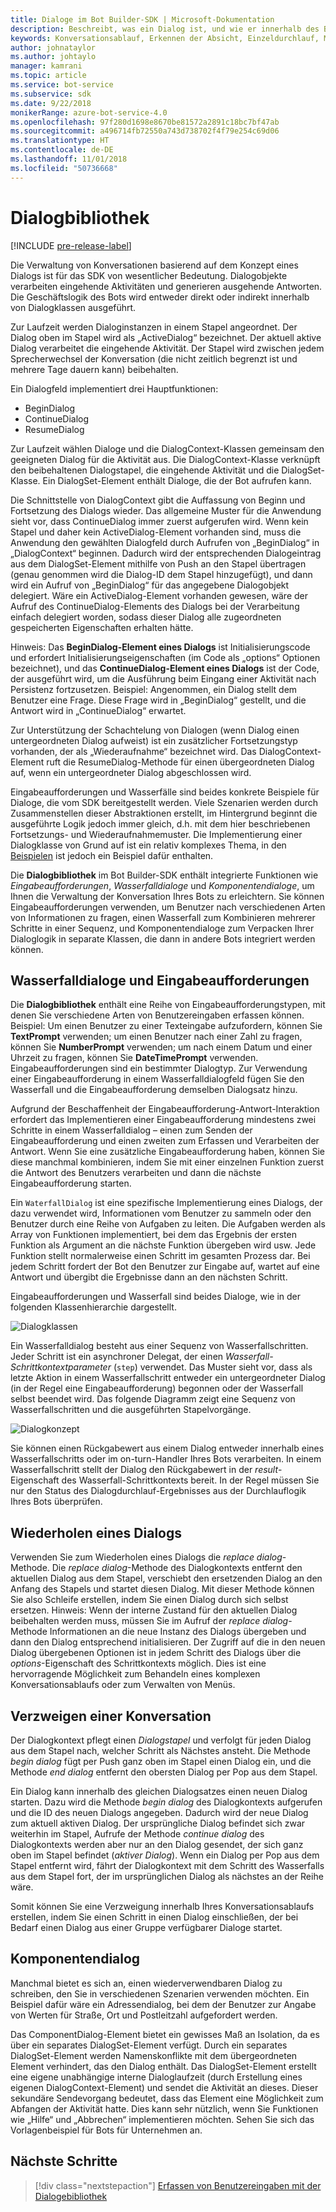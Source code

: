 ```yaml
---
title: Dialoge im Bot Builder-SDK | Microsoft-Dokumentation
description: Beschreibt, was ein Dialog ist, und wie er innerhalb des Bot Builder-SDK funktioniert.
keywords: Konversationsablauf, Erkennen der Absicht, Einzeldurchlauf, Mehrfachdurchlauf, Bot-Konversation, Dialoge, Eingabeaufforderungen, Wasserfälle, Dialogsatz
author: johnataylor
ms.author: johtaylo
manager: kamrani
ms.topic: article
ms.service: bot-service
ms.subservice: sdk
ms.date: 9/22/2018
monikerRange: azure-bot-service-4.0
ms.openlocfilehash: 97f280d1698e8670be81572a2891c18bc7bf47ab
ms.sourcegitcommit: a496714fb72550a743d738702f4f79e254c69d06
ms.translationtype: HT
ms.contentlocale: de-DE
ms.lasthandoff: 11/01/2018
ms.locfileid: "50736668"
---
```

# <a name="dialogs-library"></a>Dialogbibliothek

[!INCLUDE [pre-release-label](../includes/pre-release-label.md)]

Die Verwaltung von Konversationen basierend auf dem Konzept eines Dialogs ist für das SDK von wesentlicher Bedeutung. Dialogobjekte verarbeiten eingehende Aktivitäten und generieren ausgehende Antworten. Die Geschäftslogik des Bots wird entweder direkt oder indirekt innerhalb von Dialogklassen ausgeführt.

Zur Laufzeit werden Dialoginstanzen in einem Stapel angeordnet. Der Dialog oben im Stapel wird als „ActiveDialog“ bezeichnet. Der aktuell aktive Dialog verarbeitet die eingehende Aktivität. Der Stapel wird zwischen jedem Sprecherwechsel der Konversation (die nicht zeitlich begrenzt ist und mehrere Tage dauern kann) beibehalten. 

Ein Dialogfeld implementiert drei Hauptfunktionen:
- BeginDialog
- ContinueDialog
- ResumeDialog

Zur Laufzeit wählen Dialoge und die DialogContext-Klassen gemeinsam den geeigneten Dialog für die Aktivität aus. Die DialogContext-Klasse verknüpft den beibehaltenen Dialogstapel, die eingehende Aktivität und die DialogSet-Klasse. Ein DialogSet-Element enthält Dialoge, die der Bot aufrufen kann.

Die Schnittstelle von DialogContext gibt die Auffassung von Beginn und Fortsetzung des Dialogs wieder. Das allgemeine Muster für die Anwendung sieht vor, dass ContinueDialog immer zuerst aufgerufen wird. Wenn kein Stapel und daher kein ActiveDialog-Element vorhanden sind, muss die Anwendung den gewählten Dialogfeld durch Aufrufen von „BeginDialog“ in „DialogContext“ beginnen. Dadurch wird der entsprechenden Dialogeintrag aus dem DialogSet-Element mithilfe von Push an den Stapel übertragen (genau genommen wird die Dialog-ID dem Stapel hinzugefügt), und dann wird ein Aufruf von „BeginDialog“ für das angegebene Dialogobjekt delegiert. Wäre ein ActiveDialog-Element vorhanden gewesen, wäre der Aufruf des ContinueDialog-Elements des Dialogs bei der Verarbeitung einfach delegiert worden, sodass dieser Dialog alle zugeordneten gespeicherten Eigenschaften erhalten hätte.

Hinweis: Das **BeginDialog-Element eines Dialogs** ist Initialisierungscode und erfordert Initialisierungseigenschaften (im Code als „options“ Optionen bezeichnet), und das **ContinueDialog-Element eines Dialogs** ist der Code, der ausgeführt wird, um die Ausführung beim Eingang einer Aktivität nach Persistenz fortzusetzen. Beispiel: Angenommen, ein Dialog stellt dem Benutzer eine Frage. Diese Frage wird in „BeginDialog“ gestellt, und die Antwort wird in „ContinueDialog“ erwartet.

Zur Unterstützung der Schachtelung von Dialogen (wenn Dialog einen untergeordneten Dialog aufweist) ist ein zusätzlicher Fortsetzungstyp vorhanden, der als „Wiederaufnahme“ bezeichnet wird. Das DialogContext-Element ruft die ResumeDialog-Methode für einen übergeordneten Dialog auf, wenn ein untergeordneter Dialog abgeschlossen wird.

Eingabeaufforderungen und Wasserfälle sind beides konkrete Beispiele für Dialoge, die vom SDK bereitgestellt werden. Viele Szenarien werden durch Zusammenstellen dieser Abstraktionen erstellt, im Hintergrund beginnt die ausgeführte Logik jedoch immer gleich, d.h. mit dem hier beschriebenen Fortsetzungs- und Wiederaufnahmemuster. Die Implementierung einer Dialogklasse von Grund auf ist ein relativ komplexes Thema, in den [Beispielen](https://github.com/Microsoft/BotBuilder-samples) ist jedoch ein Beispiel dafür enthalten.

Die **Dialogbibliothek** im Bot Builder-SDK enthält integrierte Funktionen wie _Eingabeaufforderungen_, _Wasserfalldialoge_ und _Komponentendialoge_, um Ihnen die Verwaltung der Konversation Ihres Bots zu erleichtern. Sie können Eingabeaufforderungen verwenden, um Benutzer nach verschiedenen Arten von Informationen zu fragen, einen Wasserfall zum Kombinieren mehrerer Schritte in einer Sequenz, und Komponentendialoge zum Verpacken Ihrer Dialoglogik in separate Klassen, die dann in andere Bots integriert werden können.
## <a name="waterfall-dialogs-and-prompts"></a>Wasserfalldialoge und Eingabeaufforderungen

Die **Dialogbibliothek** enthält eine Reihe von Eingabeaufforderungstypen, mit denen Sie verschiedene Arten von Benutzereingaben erfassen können. Beispiel: Um einen Benutzer zu einer Texteingabe aufzufordern, können Sie **TextPrompt** verwenden; um einen Benutzer nach einer Zahl zu fragen, können Sie **NumberPrompt** verwenden; um nach einem Datum und einer Uhrzeit zu fragen, können Sie **DateTimePrompt** verwenden. Eingabeaufforderungen sind ein bestimmter Dialogtyp. Zur Verwendung einer Eingabeaufforderung in einem Wasserfalldialogfeld fügen Sie den Wasserfall und die Eingabeaufforderung demselben Dialogsatz hinzu. 

Aufgrund der Beschaffenheit der Eingabeaufforderung-Antwort-Interaktion erfordert das Implementieren einer Eingabeaufforderung mindestens zwei Schritte in einem Wasserfalldialog – einen zum Senden der Eingabeaufforderung und einen zweiten zum Erfassen und Verarbeiten der Antwort.  Wenn Sie eine zusätzliche Eingabeaufforderung haben, können Sie diese manchmal kombinieren, indem Sie mit einer einzelnen Funktion zuerst die Antwort des Benutzers verarbeiten und dann die nächste Eingabeaufforderung starten.

Ein `WaterfallDialog` ist eine spezifische Implementierung eines Dialogs, der dazu verwendet wird, Informationen vom Benutzer zu sammeln oder den Benutzer durch eine Reihe von Aufgaben zu leiten. Die Aufgaben werden als Array von Funktionen implementiert, bei dem das Ergebnis der ersten Funktion als Argument an die nächste Funktion übergeben wird usw. Jede Funktion stellt normalerweise einen Schritt im gesamten Prozess dar. Bei jedem Schritt fordert der Bot den Benutzer zur Eingabe auf, wartet auf eine Antwort und übergibt die Ergebnisse dann an den nächsten Schritt. 

Eingabeaufforderungen und Wasserfall sind beides Dialoge, wie in der folgenden Klassenhierarchie dargestellt. 

![Dialogklassen](media/bot-builder-dialog-classes.png)

Ein Wasserfalldialog besteht aus einer Sequenz von Wasserfallschritten. Jeder Schritt ist ein asynchroner Delegat, der einen _Wasserfall-Schrittkontextparameter_ (`step`) verwendet. Das Muster sieht vor, dass als letzte Aktion in einem Wasserfallschritt entweder ein untergeordneter Dialog (in der Regel eine Eingabeaufforderung) begonnen oder der Wasserfall selbst beendet wird. Das folgende Diagramm zeigt eine Sequenz von Wasserfallschritten und die ausgeführten Stapelvorgänge.

![Dialogkonzept](media/bot-builder-dialog-concept.png)

Sie können einen Rückgabewert aus einem Dialog entweder innerhalb eines Wasserfallschritts oder im on-turn-Handler Ihres Bots verarbeiten.
In einem Wasserfallschritt stellt der Dialog den Rückgabewert in der _result_-Eigenschaft des Wasserfall-Schrittkontexts bereit.
In der Regel müssen Sie nur den Status des Dialogdurchlauf-Ergebnisses aus der Durchlauflogik Ihres Bots überprüfen.

## <a name="repeating-a-dialog"></a>Wiederholen eines Dialogs

Verwenden Sie zum Wiederholen eines Dialogs die *replace dialog*-Methode. Die *replace dialog*-Methode des Dialogkontexts entfernt den aktuellen Dialog aus dem Stapel, verschiebt den ersetzenden Dialog an den Anfang des Stapels und startet diesen Dialog. Mit dieser Methode können Sie also Schleife erstellen, indem Sie einen Dialog durch sich selbst ersetzen. Hinweis: Wenn der interne Zustand für den aktuellen Dialog beibehalten werden muss, müssen Sie im Aufruf der _replace dialog_-Methode Informationen an die neue Instanz des Dialogs übergeben und dann den Dialog entsprechend initialisieren. Der Zugriff auf die in den neuen Dialog übergebenen Optionen ist in jedem Schritt des Dialogs über die _options_-Eigenschaft des Schrittkontexts möglich. Dies ist eine hervorragende Möglichkeit zum Behandeln eines komplexen Konversationsablaufs oder zum Verwalten von Menüs.

## <a name="branch-a-conversation"></a>Verzweigen einer Konversation

Der Dialogkontext pflegt einen _Dialogstapel_ und verfolgt für jeden Dialog aus dem Stapel nach, welcher Schritt als Nächstes ansteht. Die Methode _begin dialog_ fügt per Push ganz oben im Stapel einen Dialog ein, und die Methode _end dialog_ entfernt den obersten Dialog per Pop aus dem Stapel.

Ein Dialog kann innerhalb des gleichen Dialogsatzes einen neuen Dialog starten. Dazu wird die Methode _begin dialog_ des Dialogkontexts aufgerufen und die ID des neuen Dialogs angegeben. Dadurch wird der neue Dialog zum aktuell aktiven Dialog. Der ursprüngliche Dialog befindet sich zwar weiterhin im Stapel, Aufrufe der Methode _continue dialog_ des Dialogkontexts werden aber nur an den Dialog gesendet, der sich ganz oben im Stapel befindet (_aktiver Dialog_). Wenn ein Dialog per Pop aus dem Stapel entfernt wird, fährt der Dialogkontext mit dem Schritt des Wasserfalls aus dem Stapel fort, der im ursprünglichen Dialog als nächstes an der Reihe wäre.

Somit können Sie eine Verzweigung innerhalb Ihres Konversationsablaufs erstellen, indem Sie einen Schritt in einen Dialog einschließen, der bei Bedarf einen Dialog aus einer Gruppe verfügbarer Dialoge startet.

## <a name="component-dialog"></a>Komponentendialog
Manchmal bietet es sich an, einen wiederverwendbaren Dialog zu schreiben, den Sie in verschiedenen Szenarien verwenden möchten. Ein Beispiel dafür wäre ein Adressendialog, bei dem der Benutzer zur Angabe von Werten für Straße, Ort und Postleitzahl aufgefordert werden. 

Das ComponentDialog-Element bietet ein gewisses Maß an Isolation, da es über ein separates DialogSet-Element verfügt. Durch ein separates DialogSet-Element werden Namenskonflikte mit dem übergeordneten Element verhindert, das den Dialog enthält. Das DialogSet-Element erstellt eine eigene unabhängige interne Dialoglaufzeit (durch Erstellung eines eigenen DialogContext-Element) und sendet die Aktivität an dieses. Dieser sekundäre Sendevorgang bedeutet, dass das Element eine Möglichkeit zum Abfangen der Aktivität hatte. Dies kann sehr nützlich, wenn Sie Funktionen wie „Hilfe“ und „Abbrechen“ implementieren möchten.  Sehen Sie sich das Vorlagenbeispiel für Bots für Unternehmen an. 

## <a name="next-steps"></a>Nächste Schritte

> [!div class="nextstepaction"]
> [Erfassen von Benutzereingaben mit der Dialogebibliothek](bot-builder-prompts.md)
